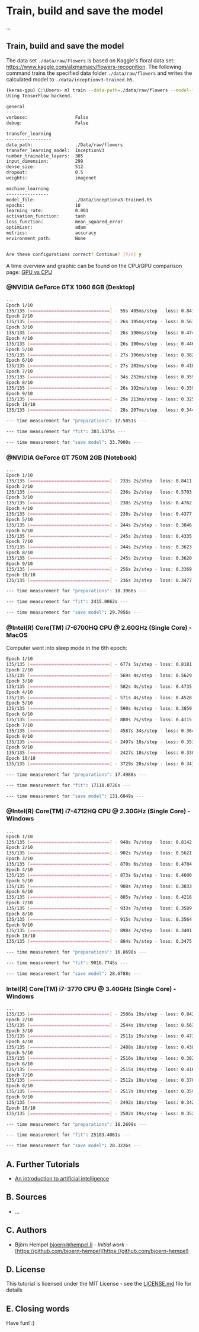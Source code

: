 # Train, build and save the model

...

## Train, build and save the model

The data set `./data/raw/flowers` is based on Kaggle's floral data set: https://www.kaggle.com/alxmamaev/flowers-recognition. The following command trains the specified data folder `./data/raw/flowers` and writes the calculated model to `./data/inceptionv3-trained.h5`.

```bash
(keras-gpu) C:\Users> ml train --data-path=./data/raw/flowers --model-file=./data/inceptionv3-trained.h5
Using TensorFlow backend.

general
-------
verbose:                  False
debug:                    False

transfer_learning
-----------------
data_path:                ./Data/raw/flowers
transfer_learning_model:  InceptionV3
number_trainable_layers:  305
input_dimension:          299
dense_size:               512
dropout:                  0.5
weights:                  imagenet

machine_learning
----------------
model_file:               ./Data/inceptionv3-trained.h5
epochs:                   10
learning_rate:            0.001
activation_function:      tanh
loss_function:            mean_squared_error
optimizer:                adam
metrics:                  accuracy
environment_path:         None


Are these configurations correct? Continue? [Y/n] y
```

A time overview and graphic can be found on the CPU/GPU comparison page: [GPU vs CPU](/markdown/hardware/gpu-vs-cpu.md)

### @NVIDIA GeForce GTX 1060 6GB (Desktop)

```bash
...
Epoch 1/10
135/135 [==============================] - 55s 405ms/step - loss: 0.8413 - acc: 0.6882
Epoch 2/10
135/135 [==============================] - 26s 195ms/step - loss: 0.5610 - acc: 0.7954
Epoch 3/10
135/135 [==============================] - 26s 190ms/step - loss: 0.4741 - acc: 0.8235
Epoch 4/10
135/135 [==============================] - 26s 190ms/step - loss: 0.4466 - acc: 0.8337
Epoch 5/10
135/135 [==============================] - 27s 196ms/step - loss: 0.3825 - acc: 0.8639
Epoch 6/10
135/135 [==============================] - 27s 202ms/step - loss: 0.4184 - acc: 0.8466
Epoch 7/10
135/135 [==============================] - 34s 252ms/step - loss: 0.3591 - acc: 0.8711
Epoch 8/10
135/135 [==============================] - 26s 192ms/step - loss: 0.3598 - acc: 0.8771
Epoch 9/10
135/135 [==============================] - 29s 213ms/step - loss: 0.3258 - acc: 0.8762
Epoch 10/10
135/135 [==============================] - 28s 207ms/step - loss: 0.3448 - acc: 0.8758

--- time measurement for "preparations": 17.5051s ---

--- time measurement for "fit": 303.5375s ---

--- time measurement for "save model": 33.7900s ---
```

### @NVIDIA GeForce GT 750M 2GB (Notebook)

```bash
...
Epoch 1/10
135/135 [==============================] - 233s 2s/step - loss: 0.8411 - acc: 0.6910
Epoch 2/10
135/135 [==============================] - 236s 2s/step - loss: 0.5703 - acc: 0.7919
Epoch 3/10
135/135 [==============================] - 238s 2s/step - loss: 0.4762 - acc: 0.8242
Epoch 4/10
135/135 [==============================] - 238s 2s/step - loss: 0.4377 - acc: 0.8385
Epoch 5/10
135/135 [==============================] - 244s 2s/step - loss: 0.3846 - acc: 0.8646
Epoch 6/10
135/135 [==============================] - 245s 2s/step - loss: 0.4335 - acc: 0.8407
Epoch 7/10
135/135 [==============================] - 244s 2s/step - loss: 0.3623 - acc: 0.8741
Epoch 8/10
135/135 [==============================] - 245s 2s/step - loss: 0.3620 - acc: 0.8743
Epoch 9/10
135/135 [==============================] - 256s 2s/step - loss: 0.3369 - acc: 0.8773
Epoch 10/10
135/135 [==============================] - 236s 2s/step - loss: 0.3477 - acc: 0.8793

--- time measurement for "preparations": 18.3966s ---

--- time measurement for "fit": 2415.0062s ---

--- time measurement for "save model": 29.7956s ---     
```

### @Intel(R) Core(TM) i7-6700HQ CPU @ 2.60GHz (Single Core) - MacOS

Computer went into sleep mode in the 6th epoch:

```bash
Epoch 1/10
135/135 [==============================] - 677s 5s/step - loss: 0.8181 - acc: 0.6961
Epoch 2/10
135/135 [==============================] - 569s 4s/step - loss: 0.5629 - acc: 0.7945 
Epoch 3/10
135/135 [==============================] - 582s 4s/step - loss: 0.4735 - acc: 0.8273
Epoch 4/10
135/135 [==============================] - 571s 4s/step - loss: 0.4528 - acc: 0.8360
Epoch 5/10
135/135 [==============================] - 590s 4s/step - loss: 0.3859 - acc: 0.8625
Epoch 6/10
135/135 [==============================] - 880s 7s/step - loss: 0.4115 - acc: 0.8492
Epoch 7/10
135/135 [==============================] - 4587s 34s/step - loss: 0.3646 - acc: 0.8692
Epoch 8/10
135/135 [==============================] - 2497s 18s/step - loss: 0.3517 - acc: 0.8743
Epoch 9/10
135/135 [==============================] - 2427s 18s/step - loss: 0.3304 - acc: 0.8753
Epoch 10/10
135/135 [==============================] - 3729s 28s/step - loss: 0.3412 - acc: 0.8772

--- time measurement for "preparations": 17.4988s ---

--- time measurement for "fit": 17110.0726s ---

--- time measurement for "save model": 131.6849s ---
```

### @Intel(R) Core(TM) i7-4712HQ CPU @ 2.30GHz (Single Core) - Windows

```bash
...
Epoch 1/10
135/135 [==============================] - 948s 7s/step - loss: 0.8142 - acc: 0.6942
Epoch 2/10
135/135 [==============================] - 902s 7s/step - loss: 0.5621 - acc: 0.7942
Epoch 3/10
135/135 [==============================] - 870s 6s/step - loss: 0.4704 - acc: 0.8281
Epoch 4/10
135/135 [==============================] - 873s 6s/step - loss: 0.4600 - acc: 0.8223
Epoch 5/10
135/135 [==============================] - 908s 7s/step - loss: 0.3833 - acc: 0.8616
Epoch 6/10
135/135 [==============================] - 885s 7s/step - loss: 0.4216 - acc: 0.8456
Epoch 7/10
135/135 [==============================] - 933s 7s/step - loss: 0.3589 - acc: 0.8748
Epoch 8/10
135/135 [==============================] - 915s 7s/step - loss: 0.3564 - acc: 0.8741
Epoch 9/10
135/135 [==============================] - 898s 7s/step - loss: 0.3401 - acc: 0.8731
Epoch 10/10
135/135 [==============================] - 884s 7s/step - loss: 0.3475 - acc: 0.8760

--- time measurement for "preparations": 16.8698s ---

--- time measurement for "fit": 9016.7745s ---

--- time measurement for "save model": 28.6788s ---
```

### Intel(R) Core(TM) i7-3770 CPU @ 3.40GHz (Single Core) - Windows

```bash
...
135/135 [==============================] - 2586s 19s/step - loss: 0.8425 - acc: 0.6845
Epoch 2/10
135/135 [==============================] - 2544s 19s/step - loss: 0.5630 - acc: 0.7936
Epoch 3/10
135/135 [==============================] - 2511s 19s/step - loss: 0.4737 - acc: 0.8254
Epoch 4/10
135/135 [==============================] - 2488s 18s/step - loss: 0.4387 - acc: 0.8361
Epoch 5/10
135/135 [==============================] - 2516s 19s/step - loss: 0.3825 - acc: 0.8637
Epoch 6/10
135/135 [==============================] - 2515s 19s/step - loss: 0.4168 - acc: 0.8427
Epoch 7/10
135/135 [==============================] - 2512s 19s/step - loss: 0.3707 - acc: 0.8700
Epoch 8/10
135/135 [==============================] - 2517s 19s/step - loss: 0.3599 - acc: 0.8713
Epoch 9/10
135/135 [==============================] - 2492s 18s/step - loss: 0.3429 - acc: 0.8701
Epoch 10/10
135/135 [==============================] - 2502s 19s/step - loss: 0.3526 - acc: 0.8739

--- time measurement for "preparations": 16.2699s ---

--- time measurement for "fit": 25183.4061s ---

--- time measurement for "save model": 28.3226s ---
```

## A. Further Tutorials

* [An introduction to artificial intelligence](https://github.com/friends-of-ai/an-introduction-to-artificial-intelligence)

## B. Sources

* ...

## C. Authors

* Björn Hempel <bjoern@hempel.li> - _Initial work_ - [https://github.com/bjoern-hempel](https://github.com/bjoern-hempel)

## D. License

This tutorial is licensed under the MIT License - see the [LICENSE.md](/LICENSE.md) file for details

## E. Closing words

Have fun! :)

